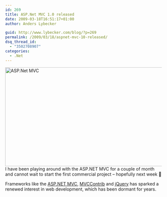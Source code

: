 ```yaml
---
id: 269
title: ASP.Net MVC 1.0 released
date: 2009-03-18T16:51:17+01:00
author: Anders Lybecker

guid: http://www.lybecker.com/blog/?p=269
permalink: /2009/03/18/aspnet-mvc-10-released/
dsq_thread_id:
  - "3502708907"
categories:
  - .Net
---
```

<img loading="lazy" class="alignright size-full wp-image-273" title="ASP.Net MVC" src="http://www.lybecker.com/blog/wp-content/uploads/aspnetmvc.jpg" alt="ASP.Net MVC" width="550" height="318" />I have been playing around with the ASP.NET MVC for a couple of month and cannot wait to start the first commercial project – hopefully next week 🙂

Frameworks like the [ASP.NET MVC](http://www.microsoft.com/downloads/details.aspx?FamilyID=53289097-73ce-43bf-b6a6-35e00103cb4b&displaylang=en "Download ASP.Net MVC 1.0"), [MVCContrib](http://www.codeplex.com/MVCContrib "MVC Contrib homepage") and [jQuery](http://jquery.com/ "jQuery homepage") has sparked a renewed interest in web development, which has been dormant for years.